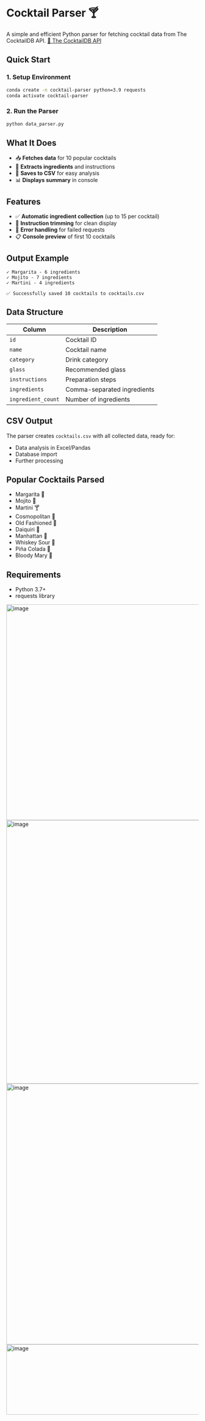 
# Cocktail Parser 🍸

A simple and efficient Python parser for fetching cocktail data from The CocktailDB API.
[📎 The CocktailDB API](https://www.thecocktaildb.com/)

## Quick Start

### 1. Setup Environment
```bash
conda create -n cocktail-parser python=3.9 requests
conda activate cocktail-parser
```

### 2. Run the Parser
```bash
python data_parser.py
```

## What It Does

- 📥 **Fetches data** for 10 popular cocktails
- 🧪 **Extracts ingredients** and instructions
- 💾 **Saves to CSV** for easy analysis
- 📊 **Displays summary** in console

## Features

- ✅ **Automatic ingredient collection** (up to 15 per cocktail)
- 📝 **Instruction trimming** for clean display
- 🎯 **Error handling** for failed requests
- 📋 **Console preview** of first 10 cocktails

## Output Example

```
✓ Margarita - 6 ingredients
✓ Mojito - 7 ingredients
✓ Martini - 4 ingredients

✅ Successfully saved 10 cocktails to cocktails.csv
```

## Data Structure

| Column | Description |
|--------|-------------|
| `id` | Cocktail ID |
| `name` | Cocktail name |
| `category` | Drink category |
| `glass` | Recommended glass |
| `instructions` | Preparation steps |
| `ingredients` | Comma-separated ingredients |
| `ingredient_count` | Number of ingredients |

## CSV Output

The parser creates `cocktails.csv` with all collected data, ready for:
- Data analysis in Excel/Pandas
- Database import
- Further processing

## Popular Cocktails Parsed

- Margarita 🍋
- Mojito 🌿
- Martini 🍸
- Cosmopolitan 🍊
- Old Fashioned 🥃
- Daiquiri 🍓
- Manhattan 🥃
- Whiskey Sour 🥚
- Piña Colada 🍍
- Bloody Mary 🍅

## Requirements

- Python 3.7+
- requests library


<img width="1448" height="565" alt="image" src="https://github.com/user-attachments/assets/18757ed8-db18-45e9-a81d-829807de55f2" />
<img width="1469" height="690" alt="image" src="https://github.com/user-attachments/assets/e1e238a2-351c-4260-b61b-b3f3e7bc08c1" />
<img width="1462" height="683" alt="image" src="https://github.com/user-attachments/assets/dc342637-a2da-41ad-8e4b-dd739d6c44e2" />
<img width="1462" height="184" alt="image" src="https://github.com/user-attachments/assets/ff4669a9-3ba7-4d1e-86ff-828f01bde531" />



